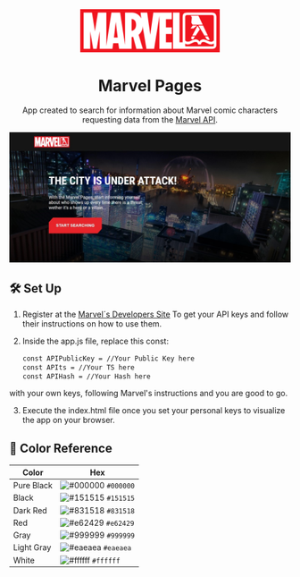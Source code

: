 <div align="center">
  <img alt="Logo" src="https://raw.githubusercontent.com/DanielPrzC/Marvel-Pages/main/assets/logos/logo.png" width="250" />
</div>
<h1 align="center">
  Marvel Pages
</h1>
<p align="center">
  App created to search for information about Marvel comic characters requesting data from the <a href="https://developer.marvel.com">Marvel API</a>.

![demo](https://raw.githubusercontent.com/DanielPrzC/Marvel-Pages/main/assets/images/demo.jpg)

## 🛠 Set Up

1. Register at the <a href="https://developer.marvel.com" target="_blank">Marvel´s Developers Site</a> To get your API keys and follow their instructions on how to use them.

2. Inside the app.js file, replace this const:

   ```render-babel
   const APIPublicKey = //Your Public Key here
   const APIts = //Your TS here
   const APIHash = //Your Hash here
   ```
with your own keys, following Marvel's instructions and you are good to go.

3. Execute the index.html file once you set your personal keys to visualize the app on your browser.

## 🎨 Color Reference

| Color          | Hex                                                                |
| -------------- | ------------------------------------------------------------------ |
| Pure Black     | ![#000000](https://via.placeholder.com/10/000000?text=+) `#000000` |
| Black          | ![#151515](https://via.placeholder.com/10/151515?text=+) `#151515` |
| Dark Red       | ![#831518](https://via.placeholder.com/10/831518?text=+) `#831518` |
| Red            | ![#e62429](https://via.placeholder.com/10/e62429?text=+) `#e62429` |
| Gray           | ![#999999](https://via.placeholder.com/10/999999?text=+) `#999999` |
| Light Gray     | ![#eaeaea](https://via.placeholder.com/10/eaeaea?text=+) `#eaeaea` |
| White          | ![#ffffff](https://via.placeholder.com/10/ffffff?text=+) `#ffffff` |